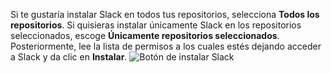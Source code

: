 Si te gustaría instalar Slack en todos tus repositorios, selecciona **Todos los repositorios**. Si quisieras instalar únicamente Slack en los repositorios seleccionados, escoge **Únicamente repositorios seleccionados**. Posteriormente, lee la lista de permisos a los cuales estés dejando acceder a Slack y da clic en **Instalar**. ![Botón de instalar Slack](/assets/images/help/settings/scheduled-reminders-install-slack.png)

